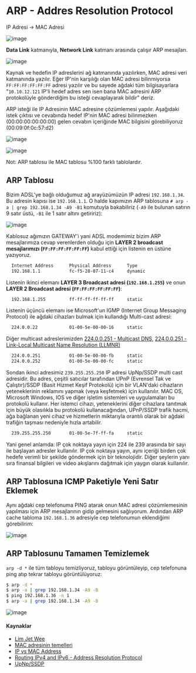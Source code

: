 # ARP - Addres Resolution Protocol

IP Adresi -> MAC Adresi 

![image](https://user-images.githubusercontent.com/261946/146691943-60ec9f9d-b6ab-4cf1-a734-ff6fa7371f79.png)

**Data Link** katmanıyla, **Network Link** katmanı arasında çalışır ARP mesajları. 

![image](https://github.com/cemtopkaya/my-notes/assets/261946/455bee22-7b35-488a-a25e-a35f41f8e49e)

Kaynak ve hedefin IP adreslerini ağ katmanında yazılırken, MAC adresi veri katmanında yazılır. Eğer IP'nin karşılığı olan MAC adresi bilinmiyorsa `FF:FF:FF:FF:FF:FF` adresi yazılır ve bu sayede ağdaki tüm bilgisayarlara "`10.10.12.121` IP'li hedef adres sen isen bana MAC adresini ARP protokolüyle gönderdiğim bu isteği cevaplayarak bildir" deriz.

ARP isteği ile IP Adresinin MAC adresine çözümlemesi yapılır. Aşağıdaki istek çıktısı ve cevabında hedef IP'nin MAC adresi bilinmezken (00:00:00:00:00:00) gelen cevabın içeriğinde MAC bilgisini görebiliyoruz (00:09:0f:0c:57:d2)

![image](https://user-images.githubusercontent.com/261946/146691732-f0942551-3aee-469c-a7e3-41eb591c35e2.png)

![image](https://user-images.githubusercontent.com/261946/146691782-d645ff1e-010c-47ad-a763-8bc7a48eb2b2.png)

Not: ARP tablosu ile MAC tablosu %100 farklı tablolardır.

## ARP Tablosu
Bizim ADSL'ye bağlı olduğumuz ağ arayüzümüzün IP adresi `192.168.1.34`. Bu adresin kapısı ise `192.168.1.1`. 
O halde kapımızın ARP tablosuna `# arp -a | grep 192.168.1.34 -A9 -B1` komutuyla bakabiliriz (`-A9` ile bulunan satırın 9 satır üstü, `-B1` ile 1 satır altını getiririz):

![image](https://user-images.githubusercontent.com/261946/146694933-95229653-38ee-415a-8c5f-b4bd31d9f205.png)

Kablosuz ağımızın GATEWAY'i yani ADSL modemimiz bizim ARP mesajlarımıza cevap verenlerden olduğu için **LAYER 2 broadcast mesajlarımızı (`FF:FF:FF:FF:FF:FF`)** kabul ettiği için listenin en üstüne yazıyoruz.

```bash
  Internet Address      Physical Address      Type
  192.168.1.1           fc-f5-28-07-11-c4     dynamic
```

Listenin ikinci elemanı **LAYER 3 Broadcast adresi (`192.168.1.255`)** ve onun **LAYER 2 Broadcast adresi (`FF:FF:FF:FF:FF:FF`)**:
```bash
  192.168.1.255         ff-ff-ff-ff-ff-ff     static
```

Listenin üçüncü elemanı ise Microsoft'un IGMP (Internet Group Messaging Protocol) ile ağdaki cihazları bulmak için kullandığı Multi-cast adresi:
```bash
  224.0.0.22            01-00-5e-00-00-16     static
```

Diğer multicast adreslerimizden [224.0.0.251 - Multicast DNS](https://www.rfc-editor.org/rfc/rfc6762.html), [224.0.0.251 - Link-Local Multicast Name Resolution (LLMNR)](https://www.rfc-editor.org/rfc/rfc4795.html) 
``` bash
  224.0.0.251           01-00-5e-00-00-fb     static
  224.0.0.252           01-00-5e-00-00-fc     static
```

Sondan ikinci adresimiz `239.255.255.250` IP adresi  UpNp/SSDP multi cast adresidir.
Bu adres, çeşitli satıcılar tarafından UPnP (Evrensel Tak ve Çalıştır)/SSDP (Basit Hizmet Keşif Protokolü) için bir VLAN'daki cihazların yeteneklerinin reklamını yapmak (veya keşfetmek) için kullanılır. MAC OS, Microsoft Windows, IOS ve diğer işletim sistemleri ve uygulamaları bu protokolü kullanır. Her istemci cihazı, yeteneklerini diğer cihazlara tanıtmak için büyük olasılıkla bu protokolü kullanacağından, UPnP/SSDP trafik hacmi, ağa bağlanan yeni cihaz ve hizmetlerin miktarıyla orantılı olarak bir ağdaki trafiğin taşması nedeniyle hızla artabilir.
```bash
  239.255.255.250       01-00-5e-7f-ff-fa     static
```

Yani genel anlamda: IP çok noktaya yayın için 224 ile 239 arasında bir sayı ile başlayan adresler kullanılır. IP çok noktaya yayın, aynı içeriği birden çok hedefe verimli bir şekilde göndermek için bir teknolojidir. Diğer şeylerin yanı sıra finansal bilgileri ve video akışlarını dağıtmak için yaygın olarak kullanılır.

## ARP Tablosuna ICMP Paketiyle Yeni Satır Eklemek
Aynı ağdaki cep telefonuma PING atarak onun MAC adresi çözümlemesinin yapılması için ARP mesajlarının gidip gelmesini sağlıyorum. Ardından ARP cache tabloma `192.168.1.36` adresiyle cep telefonumun eklendiğimi görebilirim:

![image](https://user-images.githubusercontent.com/261946/146695375-a477fd58-c05e-4dfc-b5db-5695042267ac.png)

 ## ARP Tablosunu Tamamen Temizlemek
 `arp -d *` ile tüm tabloyu temizliyoruz, tabloyu görüntüleyip, cep telefonuna ping atıp tekrar tabloyu görüntülüyoruz:
 ```bash
 $ arp -d *
 $ arp -a | grep 192.168.1.34 -A9 -B
 $ ping 192.168.1.36 -n 1 
 $ arp -a | grep 192.168.1.34 -A9 -B
 ```
 
 ![image](https://user-images.githubusercontent.com/261946/146695498-d55e888d-5113-4005-867e-9854296fb0e1.png)


#### Kaynaklar
- [Lim Jet Wee](https://www.youtube.com/watch?v=pBj-7ez1RW0&list=PLrHVSJmDPvloic8M6wi3VhtE-fhoSngd6&index=27)
- [MAC adresinin temelleri](https://www.youtube.com/watch?v=FkiTOMn-XGw)
- [IP vs MAC Address](https://www.youtube.com/watch?v=LMbZWSVplHU)
- [Routing IPv4 and IPv6 - Address Resolution Protocol](https://app.pluralsight.com/course-player?clipId=022627cc-feca-40e1-80e3-787bee15b00e)
- [UpNp/SSDP](https://extremeportal.force.com/ExtrArticleDetail?an=000091058)
